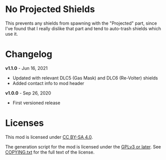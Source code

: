 No Projected Shields
====================

This prevents any shields from spawning with the "Projected" part, since I've found that
I really dislike that part and tend to auto-trash shields which use it.

Changelog
=========

**v1.1.0** - Jun 16, 2021
 * Updated with relevant DLC5 (Gas Mask) and DLC6 (Re-Volter) shields
 * Added contact info to mod header

**v1.0.0** - Sep 26, 2020
 * First versioned release
 
Licenses
========

This mod is licensed under [CC BY-SA 4.0](https://creativecommons.org/licenses/by-sa/4.0/).

The generation script for the mod is licensed under the
[GPLv3 or later](https://www.gnu.org/licenses/quick-guide-gplv3.html).
See [COPYING.txt](../../COPYING.txt) for the full text of the license.

